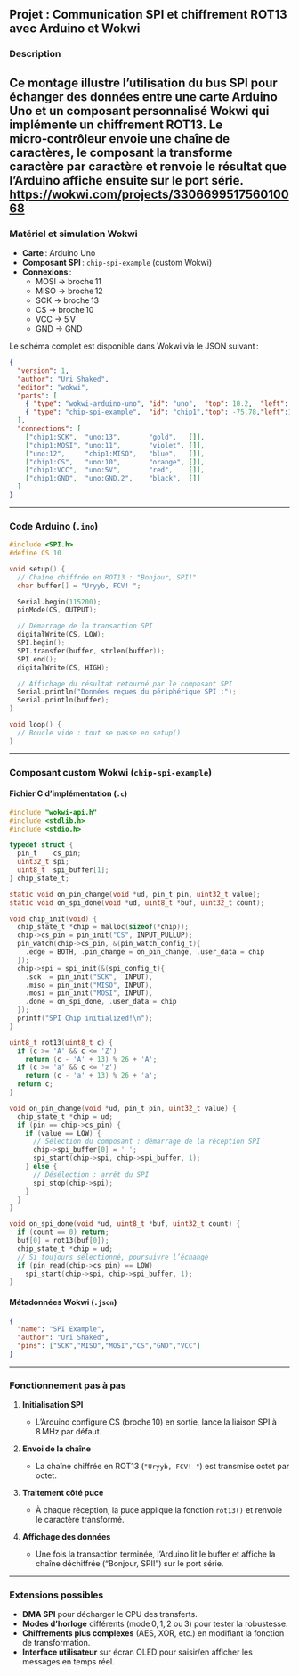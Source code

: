 
## Projet : Communication SPI et chiffrement ROT13 avec Arduino et Wokwi

### Description  
Ce montage illustre l’utilisation du bus SPI pour échanger des données entre une carte Arduino Uno et un composant personnalisé Wokwi qui implémente un chiffrement ROT13. Le micro‑contrôleur envoie une chaîne de caractères, le composant la transforme caractère par caractère et renvoie le résultat que l’Arduino affiche ensuite sur le port série.
https://wokwi.com/projects/330669951756010068
---

### Matériel et simulation Wokwi  
- **Carte** : Arduino Uno  
- **Composant SPI** : `chip-spi-example` (custom Wokwi)  
- **Connexions** :  
  - MOSI → broche 11  
  - MISO → broche 12  
  - SCK  → broche 13  
  - CS   → broche 10  
  - VCC  → 5 V  
  - GND  → GND  

Le schéma complet est disponible dans Wokwi via le JSON suivant :

```json
{
  "version": 1,
  "author": "Uri Shaked",
  "editor": "wokwi",
  "parts": [
    { "type": "wokwi-arduino-uno", "id": "uno",  "top": 10.2,  "left": 37.8,  "attrs": {} },
    { "type": "chip-spi-example",  "id": "chip1","top": -75.78,"left":196.8,  "attrs": {} }
  ],
  "connections": [
    ["chip1:SCK",  "uno:13",       "gold",   []],
    ["chip1:MOSI", "uno:11",       "violet", []],
    ["uno:12",     "chip1:MISO",   "blue",   []],
    ["chip1:CS",   "uno:10",       "orange", []],
    ["chip1:VCC",  "uno:5V",       "red",    []],
    ["chip1:GND",  "uno:GND.2",    "black",  []]
  ]
}
````

---

### Code Arduino (`.ino`)

```cpp
#include <SPI.h>
#define CS 10

void setup() {
  // Chaîne chiffrée en ROT13 : "Bonjour, SPI!"  
  char buffer[] = "Uryyb, FCV! ";

  Serial.begin(115200);
  pinMode(CS, OUTPUT);

  // Démarrage de la transaction SPI
  digitalWrite(CS, LOW);
  SPI.begin();
  SPI.transfer(buffer, strlen(buffer));
  SPI.end();
  digitalWrite(CS, HIGH);

  // Affichage du résultat retourné par le composant SPI
  Serial.println("Données reçues du périphérique SPI :");
  Serial.println(buffer);
}

void loop() {
  // Boucle vide : tout se passe en setup()
}
```

---

### Composant custom Wokwi (`chip-spi-example`)

#### Fichier C d’implémentation (`.c`)

```c
#include "wokwi-api.h"
#include <stdlib.h>
#include <stdio.h>

typedef struct {
  pin_t    cs_pin;
  uint32_t spi;
  uint8_t  spi_buffer[1];
} chip_state_t;

static void on_pin_change(void *ud, pin_t pin, uint32_t value);
static void on_spi_done(void *ud, uint8_t *buf, uint32_t count);

void chip_init(void) {
  chip_state_t *chip = malloc(sizeof(*chip));
  chip->cs_pin = pin_init("CS", INPUT_PULLUP);
  pin_watch(chip->cs_pin, &(pin_watch_config_t){
    .edge = BOTH, .pin_change = on_pin_change, .user_data = chip
  });
  chip->spi = spi_init(&(spi_config_t){
    .sck  = pin_init("SCK",  INPUT),
    .miso = pin_init("MISO", INPUT),
    .mosi = pin_init("MOSI", INPUT),
    .done = on_spi_done, .user_data = chip
  });
  printf("SPI Chip initialized!\n");
}

uint8_t rot13(uint8_t c) {
  if (c >= 'A' && c <= 'Z')
    return (c - 'A' + 13) % 26 + 'A';
  if (c >= 'a' && c <= 'z')
    return (c - 'a' + 13) % 26 + 'a';
  return c;
}

void on_pin_change(void *ud, pin_t pin, uint32_t value) {
  chip_state_t *chip = ud;
  if (pin == chip->cs_pin) {
    if (value == LOW) {
      // Sélection du composant : démarrage de la réception SPI
      chip->spi_buffer[0] = ' ';
      spi_start(chip->spi, chip->spi_buffer, 1);
    } else {
      // Désélection : arrêt du SPI
      spi_stop(chip->spi);
    }
  }
}

void on_spi_done(void *ud, uint8_t *buf, uint32_t count) {
  if (count == 0) return;
  buf[0] = rot13(buf[0]);
  chip_state_t *chip = ud;
  // Si toujours sélectionné, poursuivre l’échange
  if (pin_read(chip->cs_pin) == LOW)
    spi_start(chip->spi, chip->spi_buffer, 1);
}
```

#### Métadonnées Wokwi (`.json`)

```json
{
  "name": "SPI Example",
  "author": "Uri Shaked",
  "pins": ["SCK","MISO","MOSI","CS","GND","VCC"]
}
```

---

### Fonctionnement pas à pas

1. **Initialisation SPI**

   * L’Arduino configure CS (broche 10) en sortie, lance la liaison SPI à 8 MHz par défaut.
2. **Envoi de la chaîne**

   * La chaîne chiffrée en ROT13 (`"Uryyb, FCV! "`) est transmise octet par octet.
3. **Traitement côté puce**

   * À chaque réception, la puce applique la fonction `rot13()` et renvoie le caractère transformé.
4. **Affichage des données**

   * Une fois la transaction terminée, l’Arduino lit le buffer et affiche la chaîne déchiffrée (“Bonjour, SPI!”) sur le port série.

---

### Extensions possibles

* **DMA SPI** pour décharger le CPU des transferts.
* **Modes d’horloge** différents (mode 0, 1, 2 ou 3) pour tester la robustesse.
* **Chiffrements plus complexes** (AES, XOR, etc.) en modifiant la fonction de transformation.
* **Interface utilisateur** sur écran OLED pour saisir/en afficher les messages en temps réel.

```
```
